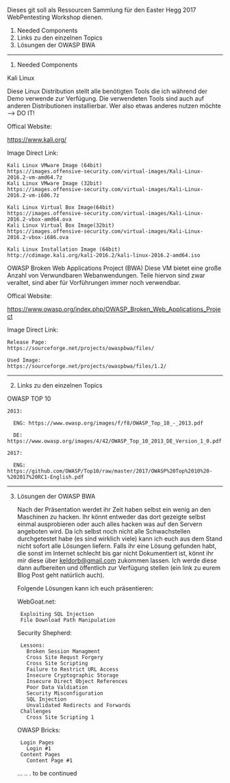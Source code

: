 Dieses git soll als Ressourcen Sammlung für den Easter Hegg 2017 WebPentesting Workshop dienen.

1. Needed Components
2. Links zu den einzelnen Topics
3. Lösungen der OWASP BWA

--------------------------------------
1. Needed Components

  Kali Linux
  
  Diese Linux Distribution stellt alle benötigten Tools die ich während der Demo verwende zur Verfügung.
  Die verwendeten Tools sind auch auf anderen Distributionen installierbar. Wer also etwas anderes nutzen möchte 
  --> DO IT!
  
  Offical Website:
  
  https://www.kali.org/
  
  Image Direct Link:
    
    Kali Linux VMware Image (64bit)
    https://images.offensive-security.com/virtual-images/Kali-Linux-2016.2-vm-amd64.7z
    Kali Linux VMware Image (32bit)
    https://images.offensive-security.com/virtual-images/Kali-Linux-2016.2-vm-i686.7z
    
    Kali Linux Virtual Box Image(64bit)
    https://images.offensive-security.com/virtual-images/Kali-Linux-2016.2-vbox-amd64.ova
    Kali Linux Virtual Box Image(32bit)
    https://images.offensive-security.com/virtual-images/Kali-Linux-2016.2-vbox-i686.ova
    
    Kali Linux Installation Image (64bit)
    http://cdimage.kali.org/kali-2016.2/kali-linux-2016.2-amd64.iso
    
  OWASP Broken Web Applications Project (BWA)
  Diese VM bietet eine große Anzahl von Verwundbaren Webanwendungen. Teile hiervon sind zwar veraltet, sind aber für Vorführungen 
  immer noch verwendbar.
  
  Offical Website:
  
  https://www.owasp.org/index.php/OWASP_Broken_Web_Applications_Project
  
  Image Direct Link:
    
    Release Page:
    https://sourceforge.net/projects/owaspbwa/files/
    
    Used Image:
    https://sourceforge.net/projects/owaspbwa/files/1.2/
 
--------------------------------------------------

2. Links zu den einzelnen Topics

  OWASP TOP 10
  
    2013: 
    
      ENG: https://www.owasp.org/images/f/f8/OWASP_Top_10_-_2013.pdf
      
      DE: https://www.owasp.org/images/4/42/OWASP_Top_10_2013_DE_Version_1_0.pdf
      
    2017:
    
      ENG: https://github.com/OWASP/Top10/raw/master/2017/OWASP%20Top%2010%20-%202017%20RC1-English.pdf
      
----------------------------------------------------

3. Lösungen der OWASP BWA

    Nach der Präsentation werdet ihr Zeit haben selbst ein wenig an den Maschinen zu hacken. Ihr könnt entweder das dort gezeigte 
    selbst einmal ausprobieren oder auch alles hacken was auf den Servern angeboten wird.
    Da ich selbst noch nicht alle Schwachstellen durchgetestet habe (es sind wirklich viele) kann ich euch aus dem Stand nicht sofort       alle Lösungen liefern. Falls ihr eine Lösung gefunden habt, die sonst im Internet schlecht bis gar nicht Dokumentiert ist, könnt ihr     mir diese über keldorb@gmail.com zukommen lassen. Ich werde diese dann aufbereiten und öffentlich zur Verfügung stellen (ein link zu     eurem Blog Post geht natürlich auch).
    
    Folgende Lösungen kann ich euch präsentieren:
    
      WebGoat.net: 
      
        Exploiting SQL Injection
        File Download Path Manipulation
        
      Security Shepherd:
      
        Lessons:
          Broken Session Managment
          Cross Site Requst Forgery
          Cross Site Scripting
          Failure to Restrict URL Access
          Insecure Cryptographic Storage
          Insecure Direct Object References
          Poor Data Valdiation
          Security Misconfiguration
          SQL Injection
          Unvalidated Redirects and Forwards
        Challenges
          Cross Site Scripting 1
          
      OWASP Bricks:
      
        Login Pages 
          Login #1
        Content Pages
          Content Page #1
     
     ...
     ..
     . to be continued
     
     
          
        
